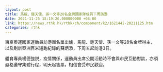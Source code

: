 ```yaml
---
layout: post
title: 馬龍、鍾天使、孫一文等28名金牌國家隊成員下周訪港
date: 2021-11-25 18:19:20.000000000 +08:00
link: https://news.rthk.hk/rthk/ch/component/k2/1621442-20211125.htm
categories: rthk
---
```


東京奧運國家運動員訪港團名單出爐，馬龍、鍾天使、孫一文等28名金牌得主，以及刷新亞洲百米短跑紀錄的蘇炳添，下周五起訪港3日。

體育專員楊德強説，疫情關係，運動員出席公開活動時不會與市民互動對談，亦須嚴格遵守集體行程，明天起售票，相信會受市民歡迎。
